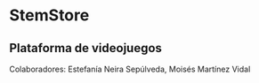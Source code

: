 # StemStore
## Plataforma de videojuegos 
Colaboradores: Estefanía Neira Sepúlveda, Moisés Martínez Vidal
